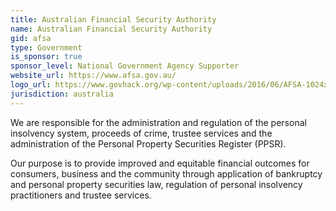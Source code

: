 ```yaml
---
title: Australian Financial Security Authority
name: Australian Financial Security Authority
gid: afsa
type: Government
is_sponsor: true
sponsor_level: National Government Agency Supporter
website_url: https://www.afsa.gov.au/
logo_url: https://www.govhack.org/wp-content/uploads/2016/06/AFSA-1024x754.jpg
jurisdiction: australia
---
```


We are responsible for the administration and regulation of the personal insolvency system, proceeds of crime, trustee services and the administration of the Personal Property Securities Register (PPSR).

Our purpose is to provide improved and equitable financial outcomes for consumers, business and the community through application of bankruptcy and personal property securities law, regulation of personal insolvency practitioners and trustee services.